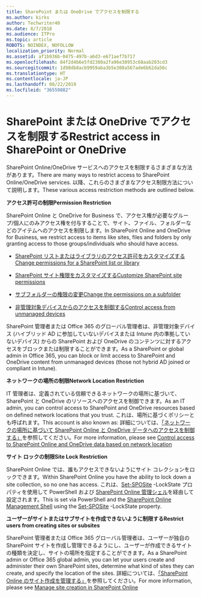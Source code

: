 ```yaml
---
title: SharePoint または OneDrive でアクセスを制限する
ms.author: kirks
author: Techwriter40
ms.date: 8/7/2018
ms.audience: ITPro
ms.topic: article
ROBOTS: NOINDEX, NOFOLLOW
localization_priority: Normal
ms.assetid: af1b936b-0475-497b-a6d3-e671aef7b717
ms.openlocfilehash: 84f2d4b6e5fd2380a2fa96e30953c68aab203cd3
ms.sourcegitcommit: 1d98db8acb9959aba3b5e308a567ade6b62da56c
ms.translationtype: HT
ms.contentlocale: ja-JP
ms.lasthandoff: 08/22/2019
ms.locfileid: "36559882"
---
```

# <a name="restrict-access-in-sharepoint-or-onedrive"></a><span data-ttu-id="64129-102">SharePoint または OneDrive でアクセスを制限する</span><span class="sxs-lookup"><span data-stu-id="64129-102">Restrict access in SharePoint or OneDrive</span></span>

<span data-ttu-id="64129-103">SharePoint Online/OneDrive サービスへのアクセスを制限するさまざまな方法があります。</span><span class="sxs-lookup"><span data-stu-id="64129-103">There are many ways to restrict access to SharePoint Online/OneDrive services.</span></span> <span data-ttu-id="64129-104">以降、これらのさまざまなアクセス制限方法について説明します。</span><span class="sxs-lookup"><span data-stu-id="64129-104">These various access restriction methods are outlined below.</span></span> 

<span data-ttu-id="64129-105">**アクセス許可の制限**</span><span class="sxs-lookup"><span data-stu-id="64129-105">**Permission Restriction**</span></span>

<span data-ttu-id="64129-106">SharePoint Online と OneDrive for Business で、アクセス権が必要なグループ/個人にのみアクセス権を付与することで、サイト、ファイル、フォルダーなどのアイテムへのアクセスを制限します。</span><span class="sxs-lookup"><span data-stu-id="64129-106">In SharePoint Online and OneDrive for Business, we restrict access to items like sites, files and folders by only granting access to those groups/individuals who should have access.</span></span>

- [<span data-ttu-id="64129-107">SharePoint リストまたはライブラリのアクセス許可をカスタマイズする</span><span class="sxs-lookup"><span data-stu-id="64129-107">Change permissions for a SharePoint list or library</span></span>](https://support.office.com/article/Customize-permissions-for-a-SharePoint-list-or-library-02d770f3-59eb-4910-a608-5f84cc297782)

- [<span data-ttu-id="64129-108">SharePoint サイト権限をカスタマイズする</span><span class="sxs-lookup"><span data-stu-id="64129-108">Customize SharePoint site permissions</span></span>](https://docs.microsoft.com/sharepoint/customize-sharepoint-site-permissions)

- [<span data-ttu-id="64129-109">サブフォルダーの権限の変更</span><span class="sxs-lookup"><span data-stu-id="64129-109">Change the permissions on a subfolder</span></span>](https://support.office.com/article/Change-the-permissions-on-a-subfolder-5427BD7C-F20A-4F75-8CF2-5359DD45A1A6)

- [<span data-ttu-id="64129-110">非管理対象デバイスからのアクセスを制御する</span><span class="sxs-lookup"><span data-stu-id="64129-110">Control access from unmanaged devices</span></span>](https://docs.microsoft.com/sharepoint/control-access-from-unmanaged-devices)

<span data-ttu-id="64129-111">SharePoint 管理者または Office 365 のグローバル管理者は、非管理対象デバイス (ハイブリッド AD に参加していないデバイスまたは Intune 内の準拠していないデバイス) からの SharePoint および OneDrive のコンテンツに対するアクセスをブロックまたは制限することができます。</span><span class="sxs-lookup"><span data-stu-id="64129-111">As a SharePoint or global admin in Office 365, you can block or limit access to SharePoint and OneDrive content from unmanaged devices (those not hybrid AD joined or compliant in Intune).</span></span>

<span data-ttu-id="64129-112">**ネットワークの場所の制限**</span><span class="sxs-lookup"><span data-stu-id="64129-112">**Network Location Restriction**</span></span>

<span data-ttu-id="64129-113">IT 管理者は、定義されている信頼できるネットワークの場所に基づいて、SharePoint と OneDrive のリソースへのアクセスを制御できます。</span><span class="sxs-lookup"><span data-stu-id="64129-113">As an IT admin, you can control access to SharePoint and OneDrive resources based on defined network locations that you trust.</span></span> <span data-ttu-id="64129-114">これは、場所に基づくポリシーとも呼ばれます。</span><span class="sxs-lookup"><span data-stu-id="64129-114">This account is also known as:</span></span> <span data-ttu-id="64129-115">詳細については、[「ネットワークの場所に基づいて SharePoint Online と OneDrive データへのアクセスを制御する」](https://docs.microsoft.com/sharepoint/control-access-based-on-network-location)を参照してください。</span><span class="sxs-lookup"><span data-stu-id="64129-115">For more information, please see [Control access to SharePoint Online and OneDrive data based on network location](https://docs.microsoft.com/sharepoint/control-access-based-on-network-location)</span></span>

<span data-ttu-id="64129-116">**サイト ロックの制限**</span><span class="sxs-lookup"><span data-stu-id="64129-116">**Site Lock Restriction**</span></span> 

<span data-ttu-id="64129-117">SharePoint Online では、誰もアクセスできないようにサイト コレクションをロックできます。</span><span class="sxs-lookup"><span data-stu-id="64129-117">Within SharePoint Online you have the ability to lock down a site collection, so no one has access.</span></span> <span data-ttu-id="64129-118">これは、[Set-SPOSite](https://docs.microsoft.com/powershell/module/sharepoint-online/set-sposite?view=sharepoint-ps) -LockState プロパティを使用して PowerShell および [SharePoint Online 管理シェル](https://docs.microsoft.com/powershell/sharepoint/sharepoint-online/connect-sharepoint-online?view=sharepoint-ps)を経由して設定されます。</span><span class="sxs-lookup"><span data-stu-id="64129-118">This is set via PowerShell and the [SharePoint Online Management Shell](https://docs.microsoft.com/powershell/sharepoint/sharepoint-online/connect-sharepoint-online?view=sharepoint-ps) using the [Set-SPOSite](https://docs.microsoft.com/powershell/module/sharepoint-online/set-sposite?view=sharepoint-ps) -LockState property.</span></span>

<span data-ttu-id="64129-119">**ユーザーがサイトまたはサブサイトを作成できないように制限する**</span><span class="sxs-lookup"><span data-stu-id="64129-119">**Restrict users from creating sites or subsites**</span></span>

<span data-ttu-id="64129-120">SharePoint 管理者または Office 365 グローバル管理者は、ユーザーが独自の SharePoint サイトを作成し管理できるようにし、ユーザーが作成できるサイトの種類を決定し、サイトの場所を指定することができます。</span><span class="sxs-lookup"><span data-stu-id="64129-120">As a SharePoint admin or Office 365 global admin, you can let your users create and administer their own SharePoint sites, determine what kind of sites they can create, and specify the location of the sites.</span></span> <span data-ttu-id="64129-121">詳細については、[「SharePoint Online のサイト作成を管理する」](https://docs.microsoft.com/sharepoint/manage-site-creation)を参照してください。</span><span class="sxs-lookup"><span data-stu-id="64129-121">For more information, please see [Manage site creation in SharePoint Online](https://docs.microsoft.com/sharepoint/manage-site-creation)</span></span>

